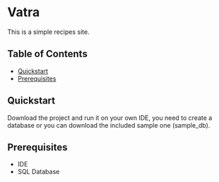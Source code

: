 # Vatra
This is a simple recipes site.


## Table of Contents
- [Quickstart](https://github.com/hrcg/Vatra#quickstart)
- [Prerequisites](https://github.com/hrcg/Vatra#prerequisites)

## Quickstart
Download the project and run it on your own IDE, you need to create a database or you can download the included sample one (sample_db).

## Prerequisites

- IDE
- SQL Database
